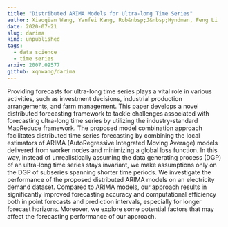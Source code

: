 ```yaml
---
title: "Distributed ARIMA Models for Ultra-long Time Series"
author: Xiaoqian Wang, Yanfei Kang, Rob&nbsp;J&nbsp;Hyndman, Feng Li
date: 2020-07-21
slug: darima
kind: unpublished
tags:
  - data science
  - time series
arxiv: 2007.09577
github: xqnwang/darima
---
```


Providing forecasts for ultra-long time series plays a vital role in various activities, such as investment decisions, industrial production arrangements, and farm management. This paper develops a novel distributed forecasting framework to tackle challenges associated with forecasting ultra-long time series by utilizing the industry-standard MapReduce framework. The proposed model combination approach facilitates distributed time series forecasting by combining the local estimators of ARIMA (AutoRegressive Integrated Moving Average) models delivered from worker nodes and minimizing a global loss function. In this way, instead of unrealistically assuming the data generating process (DGP) of an ultra-long time series stays invariant, we make assumptions only on the DGP of subseries spanning shorter time periods. We investigate the performance of the proposed distributed ARIMA models on an electricity demand dataset. Compared to ARIMA models, our approach results in significantly improved forecasting accuracy and computational efficiency both in point forecasts and prediction intervals, especially for longer forecast horizons. Moreover, we explore some potential factors that may affect the forecasting performance of our approach.

